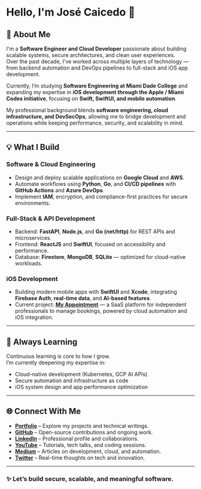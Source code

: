 # Hello, I'm José Caicedo 👋

## 🚀 About Me

I'm a **Software Engineer and Cloud Developer** passionate about building scalable systems, secure architectures, and clean user experiences.  
Over the past decade, I’ve worked across multiple layers of technology — from backend automation and DevOps pipelines to full-stack and iOS app development.

Currently, I’m studying **Software Engineering at Miami Dade College** and expanding my expertise in **iOS development through the Apple / Miami Codes initiative**, focusing on **Swift, SwiftUI, and mobile automation**.

My professional background blends **software engineering, cloud infrastructure, and DevSecOps**, allowing me to bridge development and operations while keeping performance, security, and scalability in mind.

---

## 💡 What I Build

### **Software & Cloud Engineering**
- Design and deploy scalable applications on **Google Cloud** and **AWS**.
- Automate workflows using **Python**, **Go**, and **CI/CD pipelines** with **GitHub Actions** and **Azure DevOps**.
- Implement **IAM**, encryption, and compliance-first practices for secure environments.

### **Full-Stack & API Development**
- Backend: **FastAPI**, **Node.js**, and **Go (net/http)** for REST APIs and microservices.  
- Frontend: **ReactJS** and **SwiftUI**, focused on accessibility and performance.  
- Database: **Firestore**, **MongoDB**, **SQLite** — optimized for cloud-native workloads.

### **iOS Development**
- Building modern mobile apps with **SwiftUI** and **Xcode**, integrating **Firebase Auth**, **real-time data**, and **AI-based features**.
- Current project: [**My Appointment**](https://myappointment.dev) — a SaaS platform for independent professionals to manage bookings, powered by cloud automation and iOS integration.

---

## 🧠 Always Learning

Continuous learning is core to how I grow.  
I’m currently deepening my expertise in:
- Cloud-native development (Kubernetes, GCP AI APIs)  
- Secure automation and infrastructure as code  
- iOS system design and app performance optimization  

---

## 🌐 Connect With Me

- **[Portfolio](https://josecaicedo.co)** – Explore my projects and technical writings.  
- **[GitHub](https://github.com/jlcaicedo)** – Open-source contributions and ongoing work.  
- **[LinkedIn](https://linkedin.com/in/jlcaicedo)** – Professional profile and collaborations.  
- **[YouTube](https://www.youtube.com/channel/UCX5w6KTXJAv219CrbmXb5_Q)** – Tutorials, tech talks, and coding sessions.  
- **[Medium](https://medium.com/@soyjosecaicedo)** – Articles on development, cloud, and automation.  
- **[Twitter](https://twitter.com/SoyJoseCaicedo)** – Real-time thoughts on tech and innovation.  

---

### ✨ Let’s build secure, scalable, and meaningful software.
